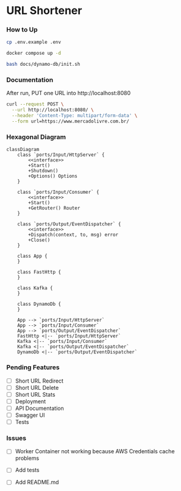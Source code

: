 # URL Shortener

### How to Up

```bash
cp .env.example .env

docker compose up -d

bash docs/dynamo-db/init.sh
```

### Documentation

After run, PUT one URL into http://localhost:8080

```bash
curl --request POST \
  --url http://localhost:8080/ \
  --header 'Content-Type: multipart/form-data' \
  --form url=https://www.mercadolivre.com.br/
```

### Hexagonal Diagram

```mermaid
classDiagram
    class `ports/Input/HttpServer` {
        <<interface>>
        +Start()
        +Shutdown()
        +Options() Options
    }

    class `ports/Input/Consumer` {
        <<interface>>
        +Start()
        +GetRouter() Router
    }

    class `ports/Output/EventDispatcher` {
        <<interface>>
        +Dispatch(context, to, msg) error
        +Close()
    }

    class App {
    }
    
    class FastHttp {
    }
    
    class Kafka {
    }
    
    class DynamoDb {
    }

    App --> `ports/Input/HttpServer`
    App --> `ports/Input/Consumer`
    App --> `ports/Output/EventDispatcher`
    FastHttp <|-- `ports/Input/HttpServer`
    Kafka <|-- `ports/Input/Consumer`
    Kafka <|-- `ports/Output/EventDispatcher`
    DynamoDb <|-- `ports/Output/EventDispatcher`
```


### Pending Features

 - [ ] Short URL Redirect
 - [ ] Short URL Delete
 - [ ] Short URL Stats
 - [ ] Deployment
 - [ ] API Documentation
 - [ ] Swagger UI
 - [ ] Tests

### Issues

 - [ ] Worker Container not working because AWS Credentials cache problems
 - [ ] Add tests
 - [ ] Add README.md


